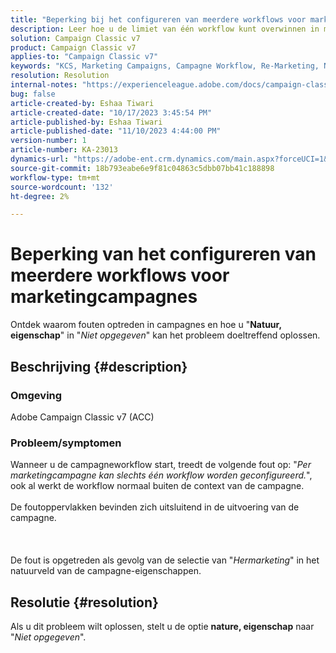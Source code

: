 ```yaml
---
title: "Beperking bij het configureren van meerdere workflows voor marketingcampagnes"
description: Leer hoe u de limiet van één workflow kunt overwinnen in marketingcampagnes.
solution: Campaign Classic v7
product: Campaign Classic v7
applies-to: "Campaign Classic v7"
keywords: "KCS, Marketing Campaigns, Campagne Workflow, Re-Marketing, Nature field, ACC, Adobe Campaign Classic, Troubleshooting"
resolution: Resolution
internal-notes: "https://experienceleague.adobe.com/docs/campaign-classic/using/orchestrating-campaigns/orchestrate-campaigns/marketing-campaign-templates.html?lang=en#general-configuration"
bug: false
article-created-by: Eshaa Tiwari
article-created-date: "10/17/2023 3:45:54 PM"
article-published-by: Eshaa Tiwari
article-published-date: "11/10/2023 4:44:00 PM"
version-number: 1
article-number: KA-23013
dynamics-url: "https://adobe-ent.crm.dynamics.com/main.aspx?forceUCI=1&pagetype=entityrecord&etn=knowledgearticle&id=b4942d3f-046d-ee11-8df0-6045bd006a22"
source-git-commit: 18b793eabe6e9f81c04863c5dbb07bb41c188898
workflow-type: tm+mt
source-wordcount: '132'
ht-degree: 2%

---
```


# Beperking van het configureren van meerdere workflows voor marketingcampagnes


Ontdek waarom fouten optreden in campagnes en hoe u &quot;<b>Natuur, eigenschap</b>&quot; in &quot;*Niet opgegeven*&quot; kan het probleem doeltreffend oplossen.

## Beschrijving {#description}


### Omgeving

Adobe Campaign Classic v7 (ACC)

### Probleem/symptomen

Wanneer u de campagneworkflow start, treedt de volgende fout op: &quot;*Per marketingcampagne kan slechts één workflow worden geconfigureerd.*&quot;, ook al werkt de workflow normaal buiten de context van de campagne.
<br><br>De foutoppervlakken bevinden zich uitsluitend in de uitvoering van de campagne.<br><br> <br><br>De fout is opgetreden als gevolg van de selectie van &quot;*Hermarketing*&quot; in het natuurveld van de campagne-eigenschappen.<br>

## Resolutie {#resolution}


Als u dit probleem wilt oplossen, stelt u de optie <b>nature, eigenschap</b> naar &quot;*Niet opgegeven*&quot;.
